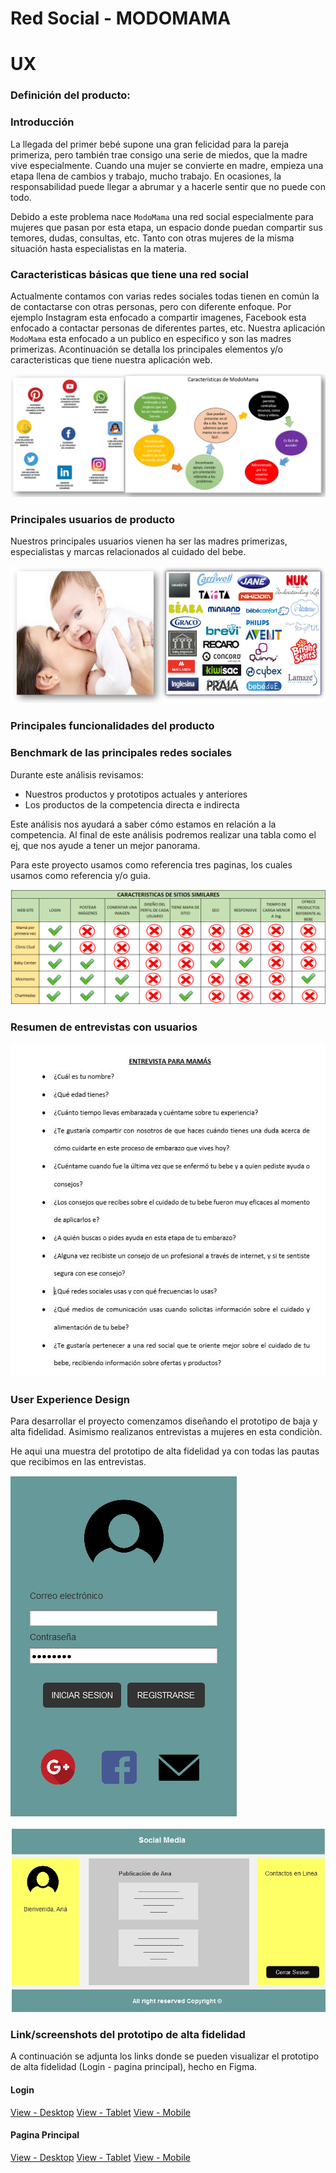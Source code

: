 ﻿# Red Social - MODOMAMA
# UX

###  Definición del producto:
### Introducción
La llegada del primer bebé supone una gran felicidad para la pareja primeriza, pero también trae consigo una serie de miedos, que la madre vive especialmente. Cuando una mujer se convierte en madre, empieza una etapa llena de cambios y trabajo, mucho trabajo. En ocasiones, la responsabilidad puede llegar a abrumar y a hacerle sentir que no puede con todo.

Debido a este problema nace `ModoMama` una red social especialmente para mujeres que pasan por esta etapa, un espacio donde puedan compartir sus temores, dudas, consultas, etc. Tanto con otras mujeres de la misma situación hasta especialistas en la materia.

###  Caracteristicas básicas que tiene una red social
Actualmente contamos con varias redes sociales todas tienen en común la de contactarse con otras personas, pero con diferente enfoque. Por ejemplo Instagram esta enfocado a compartir imagenes, Facebook esta enfocado a contactar personas de diferentes partes, etc. Nuestra aplicación `ModoMama` esta enfocado a un publico en especifico y son las madres primerizas. Acontinuación se detalla los principales elementos y/o caracteristicas que tiene nuestra aplicación web. 

![Sin titulo](src/img/CaractModoMama.PNG)

###  Principales usuarios de producto
Nuestros principales usuarios vienen ha ser las madres primerizas, especialistas y marcas relacionados al cuidado del bebe. 

![Sin titulo](src/img/usuariosProducto.PNG)


###  Principales funcionalidades del producto

###  Benchmark de las principales redes sociales
Durante este análisis revisamos:

* Nuestros productos y prototipos actuales y anteriores
* Los productos de la competencia directa e indirecta

Este análisis nos ayudará a saber cómo estamos en relación a la competencia. Al final de este análisis podremos realizar una tabla como el ej, que nos ayude a tener un mejor panorama.

Para este proyecto usamos como referencia tres paginas, los cuales usamos como referencia y/o guia.

![Sin titulo](src/img/benchmark.PNG)

###  Resumen de entrevistas con usuarios
![Sin titulo](src/img/Entrevista.JPG)

###  User Experience Design

Para desarrollar el proyecto comenzamos diseñando el prototipo de baja y alta fidelidad. Asimismo realizanos entrevistas a mujeres en esta condiciòn.

He aqui una muestra del prototipo de alta fidelidad ya con todas las pautas que recibimos en las entrevistas.

![Sin titulo](src/img/loginform.png)

![Sin titulo](src/img/paginaprinciapal.png)

###  Link/screenshots del prototipo de alta fidelidad
A continuación se adjunta los links donde se pueden visualizar el prototipo de alta fidelidad (Login - pagina principal), hecho en Figma.

#### Login
[View - Desktop](https://www.figma.com/file/gyFN3dm2XIxMLAHPC1qtKY/material-kit-free-(Copy)?node-id=0%3A880 "View - Desktop")
[View - Tablet](https://www.figma.com/file/gyFN3dm2XIxMLAHPC1qtKY/material-kit-free-(Copy)?node-id=0%3A1258 "View - Tablet")
[View - Mobile](https://www.figma.com/file/gyFN3dm2XIxMLAHPC1qtKY/material-kit-free-(Copy)?node-id=0%3A1472 "View - Mobile")

#### Pagina Principal
[View - Desktop](https://www.figma.com/file/gyFN3dm2XIxMLAHPC1qtKY/material-kit-free-(Copy)?node-id=0%3A1030 "View - Desktop")
[View - Tablet](https://www.figma.com/file/gyFN3dm2XIxMLAHPC1qtKY/material-kit-free-(Copy)?node-id=0%3A1095 "View - Tablet")
[View - Mobile](https://www.figma.com/file/gyFN3dm2XIxMLAHPC1qtKY/material-kit-free-(Copy)?node-id=0%3A1313 "View - Mobile")